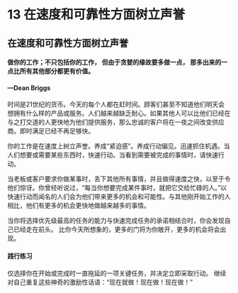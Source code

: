 # 13 在速度和可靠性方面树立声誉

## 在速度和可靠性方面树立声誉

#### 做你的工作；不只包括你的工作， 但由于贪婪的缘故要多做一点， 那多出来的一点比所有其他部分都更有价值。

#### —Dean Briggs

​ 时间是21世纪的货币。今天的每个人都在赶时间。顾客们甚至不知道他们明天会想拥有什么样的产品或服务。人们越来越缺乏耐心。如果其他人可以比他们已经在与之打交道的人更快地为他们提供服务，那么忠诚的客户将在一夜之间改变供应商。即时满足已经不再足够快。

​ 你的工作是在速度上树立声誉。养成“紧迫感”。养成行动偏见。迅速抓住机遇。当人们想要或需要某些东西时，快速行动。当看到需要被完成的事情时，请快速行动。

​ 当老板或客户要求你做某事时，丢下其他所有事情，并且做得速度之快，以至于令他们惊讶。你曾经听说过，“每当你想要完成某件事时，就把它交给忙碌的人。”以快速行动而闻名的人们会为他们带来更多的机会和可能性。与其他刚开始工作的人相比，他们有更多的机会更快地做越来越多的事情。

​ 当你将选择优先级最高的任务的能力与快速完成任务的承诺相结合时，你会发现自己已经走在前头。 比你今天所想象的，更多的门将为你敞开，更多的机会将会出现。

####  践行练习

 仅选择你在开始或完成时一直拖延的一项关键任务，并决定立即采取行动。 继续对自己重复这些神奇的激励性话语：“现在就做！现在做！现在做！”

